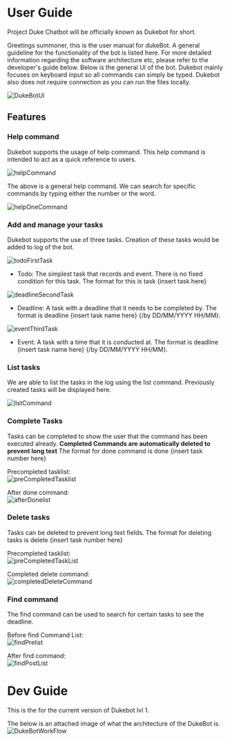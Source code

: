 # User Guide
Project Duke Chatbot will be officially known as Dukebot for short.



Greetings summoner, this is the user manual for dukeBot. A general guideline for
the functionality of the bot is listed here. For more detailed information regarding
the software architecture etc, please refer to the developer's guide below.
Below is the general UI of the bot. Dukebot mainly focuses on keyboard input so
all commands can simply be typed. Dukebot also does not require connection as you can run
the files locally.


![DukeBotUI](Mockup.png)

## Features

### Help command
Dukebot supports the usage of help command. This help command is intended to act as a quick 
reference to users.

![helpCommand](./Assets/helpCommand.png)

The above is a general help command. We can search for specific commands by typing either the number
or the word.

![helpOneCommand](./Assets/helpOneCommand.png)

### Add and manage your tasks
Dukebot supports the use of three tasks. Creation of these tasks would be added to log 
of the bot.

![todoFirstTask](./Assets/todoFirstTask.png)
* Todo: The simplest task that records and event. There is no fixed condition for this 
task. The format for this is task {insert task here}


![deadlineSecondTask](./Assets/deadlineSecondTask.png)
* Deadline: A task with a deadline that it needs to be completed by. The format is 
deadline {insert task name here} {/by DD/MM/YYYY HH/MM}.


![eventThirdTask](./Assets/eventThirdTask.png)
* Event: A task with a time that it is conducted at. The format is 
deadline {insert task name here} {/by DD/MM/YYYY HH/MM}.

### List tasks
We are able to list the tasks in the log using the list command. Previously created tasks
will be displayed here.

![listCommand](./Assets/listCommand.png)

### Complete Tasks

Tasks can be completed to show the user that the command has been executed already.
**Completed Commands are automatically deleted to prevent long text**
The format for done command is done {insert task number here}

Precompleted tasklist:\
![preCompletedTasklist](./Assets/doneCommandAction.png)

After done command:\
![afterDonelist](./Assets/doneCompletedAction.png)

### Delete tasks

Tasks can be deleted to prevent long text fields. The format for deleting tasks is
delete {insert task number here}


Precompleted tasklist:\
![preCompletedTaskList](./Assets/deleteCommandAcknowledge.png)

Completed delete command:\
![completedDeleteCommand](./Assets/deleteCommandCompleted.png)


### Find command
The find command can be used to search for certain tasks to see the deadline.

Before find Command List:\
![findPrelist](./Assets/findPreList.png)

After find command:\
![findPostList](./Assets/findCommandCompleted.png)



# Dev Guide

This is the for the current version of Dukebot lvl 1.

The below is an attached image of what the architecture of the DukeBot is.
![DukeBotWorkFlow](Assets/DukeBotWorkFlow.png)
